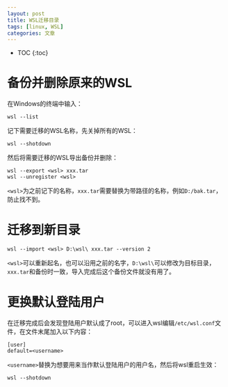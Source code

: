 ```yaml
---
layout: post
title: WSL迁移目录
tags: [linux, WSL]
categories: 文章
---
```


* TOC
{:toc}

# 备份并删除原来的WSL

在Windows的终端中输入：

```
wsl --list
```

记下需要迁移的WSL名称，先关掉所有的WSL：

```
wsl --shotdown
```

然后将需要迁移的WSL导出备份并删除：

```
wsl --export <wsl> xxx.tar
wsl --unregister <wsl>
```

`<wsl>`为之前记下的名称，`xxx.tar`需要替换为带路径的名称，例如`D:/bak.tar`，防止找不到。

# 迁移到新目录

```
wsl --import <wsl> D:\wsl\ xxx.tar --version 2
```

`<wsl>`可以重新起名，也可以沿用之前的名字，`D:\wsl\`可以修改为目标目录，`xxx.tar`和备份时一致，导入完成后这个备份文件就没有用了。

# 更换默认登陆用户

在迁移完成后会发现登陆用户默认成了root，可以进入wsl编辑`/etc/wsl.conf`文件，在文件末尾加入以下内容：

```
[user]
default=<username>
```

`<username>`替换为想要用来当作默认登陆用户的用户名，然后将wsl重启生效：

```
wsl --shotdown
```